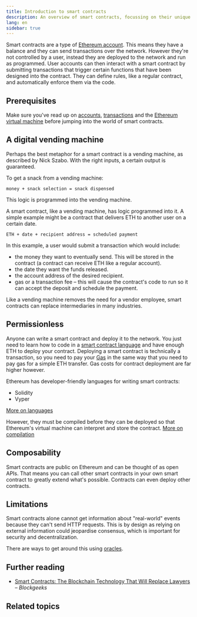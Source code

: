 ```yaml
---
title: Introduction to smart contracts
description: An overview of smart contracts, focussing on their unique characteristics and limitations.
lang: en
sidebar: true
---
```


Smart contracts are a type of [Ethereum account](/en/developers/docs/accounts/). This means they have a balance and they can send transactions over the network. However they're not controlled by a user, instead they are deployed to the network and run as programmed. User accounts can then interact with a smart contract by submitting transactions that trigger certain functions that have been designed into the contract. They can define rules, like a regular contract, and automatically enforce them via the code.

## Prerequisites

Make sure you've read up on [accounts](/developers/docs/accounts/), [transactions](/developers/docs/transactions/) and the [Ethereum virtual machine](/developers/docs/evm/) before jumping into the world of smart contracts.

## A digital vending machine

Perhaps the best metaphor for a smart contract is a vending machine, as described by Nick Szabo. With the right inputs, a certain output is guaranteed.

To get a snack from a vending machine:

```
money + snack selection = snack dispensed
```

This logic is programmed into the vending machine.

A smart contract, like a vending machine, has logic programmed into it. A simple example might be a contract that delivers ETH to another user on a certain date.

```
ETH + date + recipient address = scheduled payment
```

In this example, a user would submit a transaction which would include:

- the money they want to eventually send. This will be stored in the contract (a contract can receive ETH like a regular account).
- the date they want the funds released.
- the account address of the desired recipient.
- gas or a transaction fee – this will cause the contract's code to run so it can accept the deposit and schedule the payment.

Like a vending machine removes the need for a vendor employee, smart contracts can replace intermediaries in many industries.

## Permissionless

Anyone can write a smart contract and deploy it to the network. You just need to learn how to code in a [smart contract language](/en/developers/docs/smart-contracts/languages) and have enough ETH to deploy your contract. Deploying a smart contract is technically a transaction, so you need to pay your [Gas](/en/developers/docs/gas/) in the same way that you need to pay gas for a simple ETH transfer. Gas costs for contract deployment are far higher however.

Ethereum has developer-friendly languages for writing smart contracts:

- Solidity
- Vyper

[More on languages](/en/developers/smart-contracts/languages/)

However, they must be compiled before they can be deployed so that Ethereum's virtual machine can interpret and store the contract. [More on compilation](/en/developers/docs/smart-contracts/compling-smart-contracts/)

## Composability

Smart contracts are public on Ethereum and can be thought of as open APIs. That means you can call other smart contracts in your own smart contract to greatly extend what's possible. Contracts can even deploy other contracts.

## Limitations

Smart contracts alone cannot get information about "real-world" events because they can't send HTTP requests. This is by design as relying on external information could jeopardise consensus, which is important for security and decentralization.

There are ways to get around this using [oracles](/en/developers/docs/oracles/).

## Further reading

- [Smart Contracts: The Blockchain Technology That Will Replace Lawyers](https://blockgeeks.com/guides/smart-contracts/) _– Blockgeeks_

## Related topics
